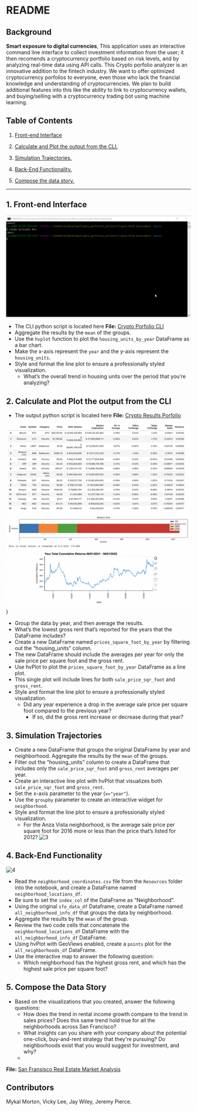 # README
## Background

**Smart exposure to digital currencies**, This application uses an interactive command line interface to collect investment information from the user; it then recomends a cryptocurrency portfolio based on risk levels, and by analyzing real-time data using API calls.  This Crypto porfolio analyzer is an innovative addition to the fintech industry. We want to offer optimized cryptocurrency porfolios to everyone, even those who lack the financial knowledge and understanding of cryptocurrencies. We plan to build additional features into this like the ability to link to cryptocurrency wallets, and buying/selling with a cryptocurrency trading bot using machine learning.


## Table of Contents
1. [Front-end Interface](#1-Front-end-Interface)

2. [Calculate and Plot the output from the CLI.](#2-Calculate-and-Plot-the-output-from-the-CLI)

3. [Simulation Trajectories.](#3-Simulation-Trajectories)

4. [Back-End Functionality.](#4-Back-End-Functionality)

5. [Compose the data story.](#5-compose-the-data-story)

---

## 1. Front-end Interface

![1](./Images/Recording%202022-06-08%20at%2020.20.03.gif)

* The CLI python script is located here **File:** [Crypto Porfolio CLI](/appy2.py)
* Aggregate the results by the `mean` of the groups.
* Use the `hvplot` function to plot the `housing_units_by_year` DataFrame as a bar chart. 
* Make the x-axis represent the `year` and the y-axis represent the `housing_units`.
* Style and format the line plot to ensure a professionally styled visualization.
    * What’s the overall trend in housing units over the period that you’re analyzing?
    
  

## 2. Calculate and Plot the output from the CLI

* The output python script is located here **File:** [Crypto Results Porfolio](/results.py)

 ![2](./Images/Screen%20Shot%202022-06-09%20at%201.46.14%20PM.png))
* Group the data by year, and then average the results. 
* What’s the lowest gross rent that’s reported for the years that the DataFrame includes?
* Create a new DataFrame named `prices_square_foot_by_year` by filtering out the “housing_units” column.
* The new DataFrame should include the averages per year for only the sale price per square foot and the gross rent.
* Use hvPlot to plot the `prices_square_foot_by_year` DataFrame as a line plot.
* This single plot will include lines for both `sale_price_sqr_foot` and `gross_rent`.
* Style and format the line plot to ensure a professionally styled visualization.
    * Did any year experience a drop in the average sale price per square foot compared to the previous year?
        * If so, did the gross rent increase or decrease during that year?


## 3. Simulation Trajectories

* Create a new DataFrame that groups the original DataFrame by year and neighborhood. Aggregate the results by the `mean` of the groups.
* Filter out the “housing_units” column to create a DataFrame that includes only the `sale_price_sqr_foot` and `gross_rent` averages per year.
* Create an interactive line plot with hvPlot that visualizes both `sale_price_sqr_foot` and `gross_rent`. 
* Set the x-axis parameter to the year (`x="year"`). 
* Use the `groupby` parameter to create an interactive widget for `neighborhood`.
* Style and format the line plot to ensure a professionally styled visualization.
    * For the Anza Vista neighborhood, is the average sale price per square foot for 2016 more or less than the price that’s listed for 2012?
    ![3](./Images/Anza.png)

## 4. Back-End Functionality

![4](./Images/geoviews_plot.png)

* Read the `neighborhood_coordinates.csv` file from the `Resources` folder into the notebook, and create a DataFrame named `neighborhood_locations_df`. 
* Be sure to set the `index_col` of the DataFrame as “Neighborhood”.
* Using the original `sfo_data_df` Dataframe, create a DataFrame named `all_neighborhood_info_df` that groups the data by neighborhood. 
* Aggregate the results by the `mean` of the group.
* Review the two code cells that concatenate the `neighborhood_locations_df` DataFrame with the `all_neighborhood_info_df` DataFrame. 
* Using hvPlot with GeoViews enabled, create a `points` plot for the `all_neighborhoods_df` DataFrame. 
* Use the interactive map to answer the following question: 
    * Which neighborhood has the highest gross rent, and which has the highest sale price per square foot?

## 5. Compose the Data Story

* Based on the visualizations that you created, answer the following questions:
    * How does the trend in rental income growth compare to the trend in sales prices? Does this same trend hold true for all the neighborhoods across San Francisco?
    * What insights can you share with your company about the potential one-click, buy-and-rent strategy that they're pursuing? Do neighborhoods exist that you would suggest for investment, and why?
    * 

**File:** [San Fransisco Real Estate Market Analysis](/san_francisco_housing.ipynb)

## Contributors
Mykal Morton, Vicky Lee, Jay Wiley, Jeremy Pierce.
